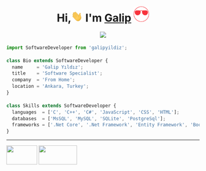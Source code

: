 # <h1 align="center">Hi,<img src="https://raw.githubusercontent.com/ABSphreak/ABSphreak/master/gifs/Hi.gif" width="30px" /> I'm <a href="https://galipyildiz.com/">Galip<a> <img width="40" height="40" src="https://raw.githubusercontent.com/tonynguyenit18/tonynguyenit18/main/static/happy-face.gif"></h1>
<p align="center">
    <img src="https://camo.githubusercontent.com/fa73289736064aba480d0708da37d7aa183a8c3e2bcc2f58c54285a3bbbeecc1/68747470733a2f2f7777772e61616c7068612e6e65742f77702d636f6e74656e742f75706c6f6164732f323032302f31322f66756c6c2d737461636b2d646576656c6f706d656e742e676966">
</p>
    
```js
import SoftwareDeveloper from 'galipyildiz';

class Bio extends SoftwareDeveloper {
  name     = 'Galip Yıldız';
  title    = 'Software Specialist';
  company  = 'From Home';
  location = 'Ankara, Turkey';
}

class Skills extends SoftwareDeveloper {
  languages  = ['C', 'C++', 'C#', 'JavaScript', 'CSS', 'HTML'];
  databases  = ['MsSQL', 'MySQL', 'SQLite', 'PostgreSql'];
  frameworks = ['.Net Core', '.Net Framework', 'Entity Framework', 'Bootstrap', 'jQuery', 'React'];
}
```
----
<a href="https://hub.docker.com/u/galipyildiz/"><img width="80" height="50" src="https://i.morioh.com/200611/8875019c.jpg"><a>
<a href="https://gitlab.com/galipyildiz"><img width="100" height="50" src="https://upload.wikimedia.org/wikipedia/commons/thumb/e/e1/GitLab_logo.svg/1200px-GitLab_logo.svg.png"><a>
